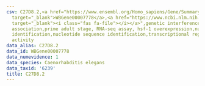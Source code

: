 ```yaml
---
csv: C27D8.2,<a href="https://www.ensembl.org/Homo_sapiens/Gene/Summary?db=core;g=WBGene00007778"
  target="_blank">WBGene00007778</a>,<a href="https://www.ncbi.nlm.nih.gov/pubmed/30894454"
  target="_blank"><i class="fas fa-file"></i></a>",genetic interference,functional
  association,prime adult stage, RNA-seq assay, hsf-1 overexpression,nucleotide sequence
  identification,nucleotide sequence identification,transcriptional regulation,up-regulates
  activity
data_alias: C27D8.2
data_id: WBGene00007778
data_numevidence: 1
data_species: Caenorhabditis elegans
data_taxid: '6239'
title: C27D8.2
---
```

